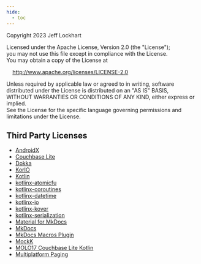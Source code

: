 ```yaml
---
hide:
  - toc
---
```


Copyright 2023 Jeff Lockhart

Licensed under the Apache License, Version 2.0 (the "License");  
you may not use this file except in compliance with the License.  
You may obtain a copy of the License at

&nbsp;&nbsp;&nbsp;&nbsp;<a href=http://www.apache.org/licenses/LICENSE-2.0>http://www.apache.org/licenses/LICENSE-2.0</a>

Unless required by applicable law or agreed to in writing, software  
distributed under the License is distributed on an "AS IS" BASIS,  
WITHOUT WARRANTIES OR CONDITIONS OF ANY KIND, either express or implied.  
See the License for the specific language governing permissions and  
limitations under the License.

## Third Party Licenses

* [AndroidX](https://github.com/androidx/androidx/blob/androidx-main/LICENSE.txt)
* [Couchbase Lite](https://www.couchbase.com/legal/agreements/)
* [Dokka](https://github.com/Kotlin/dokka/blob/master/LICENSE.txt)
* [KorIO](https://github.com/korlibs/korlibs4/blob/main/korio/LICENSE)
* [Kotlin](https://github.com/JetBrains/kotlin/blob/master/license/README.md)
* [kotlinx-atomicfu](https://github.com/Kotlin/kotlinx-atomicfu/blob/master/LICENSE.txt)
* [kotlinx-coroutines](https://github.com/Kotlin/kotlinx.coroutines/blob/master/LICENSE.txt)
* [kotlinx-datetime](https://github.com/Kotlin/kotlinx-datetime/blob/master/LICENSE.txt)
* [kotlinx-io](https://github.com/Kotlin/kotlinx-io/blob/master/LICENSE)
* [kotlinx-kover](https://github.com/Kotlin/kotlinx-kover/blob/main/LICENSE.TXT)
* [kotlinx-serialization](https://github.com/Kotlin/kotlinx.serialization/blob/master/LICENSE.txt)
* [Material for MkDocs](https://github.com/squidfunk/mkdocs-material/blob/master/LICENSE)
* [MkDocs](https://github.com/mkdocs/mkdocs/blob/master/LICENSE)
* [MkDocs Macros Plugin](https://github.com/fralau/mkdocs_macros_plugin/blob/master/LICENSE.md)
* [MockK](https://github.com/mockk/mockk/blob/master/LICENSE)
* [MOLO17 Couchbase Lite Kotlin](https://github.com/MOLO17/couchbase-lite-kotlin/blob/master/LICENSE)
* [Multiplatform Paging](https://github.com/cashapp/multiplatform-paging/blob/main/LICENSE)
